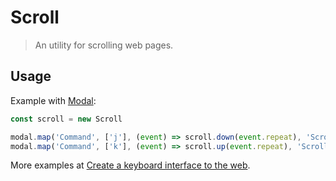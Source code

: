 # Scroll

> An utility for scrolling web pages.

## Usage

Example with [Modal]:

``` javascript
const scroll = new Scroll

modal.map('Command', ['j'], (event) => scroll.down(event.repeat), 'Scroll down')
modal.map('Command', ['k'], (event) => scroll.up(event.repeat), 'Scroll up')
```

More examples at [Create a keyboard interface to the web].

[Modal]: https://github.com/alexherbo2/modal.js
[Create a keyboard interface to the web]: https://alexherbo2.github.io/blog/chrome/create-a-keyboard-interface-to-the-web/

